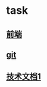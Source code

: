 # task
## [前端](https://github.com/IronMan2002/study/blob/main/%E5%89%8D%E7%AB%AF.md)
## [git](https://github.com/IronMan2002/study/blob/main/git.md)
## [技术文档1](https://github.com/IronMan2002/study/blob/main/%E6%8A%80%E6%9C%AF%E6%96%87%E6%A1%A31.md)
